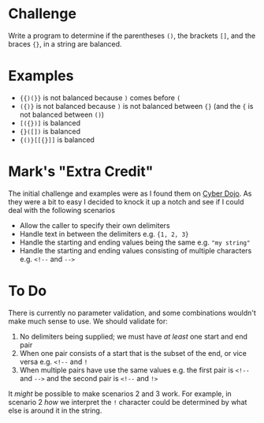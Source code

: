 # Challenge

Write a program to determine if the parentheses `()`, the brackets `[]`, and the braces `{}`, in a string are balanced.

# Examples

* `{{)(}}` is not balanced because `)` comes before `(`
* `({)}` is not balanced because `)` is not balanced between `{}` (and the `{` is not balanced between `()`)
* `[({})]` is balanced
* `{}([])` is balanced
* `{()}[[{}]]` is balanced

# Mark's "Extra Credit"

The initial challenge and examples were as I found them on [Cyber Dojo](https://cyber-dojo.org/creator/choose_problem?). As they were a bit to easy I decided to knock it up a notch and see if I could deal with the following scenarios

* Allow the caller to specify their own delimiters
* Handle text in between the delimiters e.g. `{1, 2, 3}`
* Handle the starting and ending values being the same e.g. `"my string"`
* Handle the starting and ending values consisting of multiple characters e.g. `<!--` and `-->`

# To Do

There is currently no parameter validation, and some combinations wouldn't make much sense to use. We should validate for:

1. No delimiters being supplied; we must have _at least_ one start and end pair
1. When one pair consists of a start that is the subset of the end, or vice versa e.g. `<!--` and `!`
1. When multiple pairs have use the same values e.g. the first pair is `<!--` and `-->` and the second pair is `<!--` and `!>`

It _might_ be possible to make scenarios 2 and 3 work. For example, in scenario 2 _how_ we interpret the `!` character could be determined by what else is around it in the string.